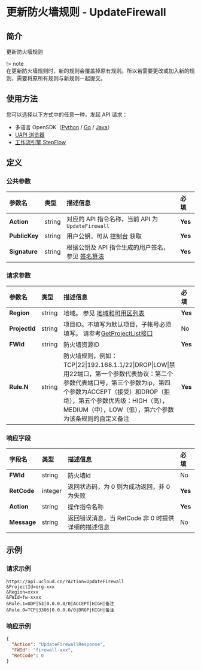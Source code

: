 # 更新防火墙规则 - UpdateFirewall

## 简介

更新防火墙规则



!> note<br />在更新防火墙规则时，新的规则会覆盖掉原有规则。所以若需要更改或加入新的规则，需要将原所有规则与新规则一起提交。

## 使用方法

您可以选择以下方式中的任意一种，发起 API 请求：
- 多语言 OpenSDK（[Python](https://github.com/ucloud/ucloud-sdk-python3) / [Go](https://github.com/ucloud/ucloud-sdk-go) / [Java](https://github.com/ucloud/ucloud-sdk-java)）
- [UAPI 浏览器](https://console.ucloud.cn/uapi/detail?id=UpdateFirewall)
- [工作流引擎 StepFlow](https://console.ucloud.cn/stepflow/manage/)

## 定义

### 公共参数

| 参数名 | 类型 | 描述信息 | 必填 |
|:---|:---|:---|:---|
| **Action**     | string  | 对应的 API 指令名称，当前 API 为 `UpdateFirewall`                        | **Yes** |
| **PublicKey**  | string  | 用户公钥，可从 [控制台](https://console.ucloud.cn/uapi/apikey) 获取                                             | **Yes** |
| **Signature**  | string  | 根据公钥及 API 指令生成的用户签名，参见 [签名算法](api/summary/signature.md)  | **Yes** |

### 请求参数

| 参数名 | 类型 | 描述信息 | 必填 |
|:---|:---|:---|:---|
| **Region** | string | 地域。 参见 [地域和可用区列表](api/summary/regionlist) |**Yes**|
| **ProjectId** | string | 项目ID。不填写为默认项目，子帐号必须填写。 请参考[GetProjectList接口](api/summary/get_project_list) |No|
| **FWId** | string | 防火墙资源ID |**Yes**|
| **Rule.N** | string | 防火墙规则，例如：TCP\|22\|192.168.1.1/22\|DROP\|LOW\|禁用22端口，第一个参数代表协议：第二个参数代表端口号，第三个参数为ip，第四个参数为ACCEPT（接受）和DROP（拒绝），第五个参数优先级：HIGH（高），MEDIUM（中），LOW（低），第六个参数为该条规则的自定义备注 |**Yes**|

### 响应字段

| 字段名 | 类型 | 描述信息 | 必填 |
|:---|:---|:---|:---|
| **FWId** | string | 防火墙id |No|
| **RetCode** | integer | 返回状态码，为 0 则为成功返回，非 0 为失败 |**Yes**|
| **Action** | string | 操作指令名称 |**Yes**|
| **Message** | string | 返回错误消息，当 RetCode 非 0 时提供详细的描述信息 |No|




## 示例

### 请求示例
    
```
https://api.ucloud.cn/?Action=UpdateFirewall
&ProjectId=org-xxx
&Region=xxxx
&FWId=fw-xxxx
&Rule.1=UDP|53|0.0.0.0/0|ACCEPT|HIGH|备注
&Rule.0=TCP|3306|0.0.0.0/0|DROP|HIGH|备注
```

### 响应示例
    
```json
{
  "Action": "UpdateFirewallResponse",
  "FWId": "firewall-xxx",
  "RetCode": 0
}
```




